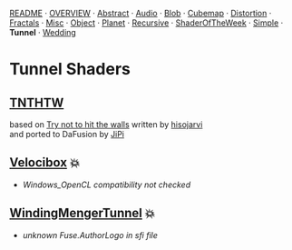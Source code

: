 
  <!--                                                             -->
  <!--           THIS IS AN AUTOMATICALLY GENERATED FILE           -->
  <!--                                                             -->
  <!--                  D O   N O T   E D I T ! ! !                -->
  <!--                                                             -->
  <!--  ALL CHANGES WILL BE OVERWRITTEN WITHOUT ANY FURTHER NOTICE -->
  <!--                                                             -->


[README](../README.md) · [OVERVIEW](../OVERVIEW.md) · [Abstract](../Abstract/README.md) · [Audio](../Audio/README.md) · [Blob](../Blob/README.md) · [Cubemap](../Cubemap/README.md) · [Distortion](../Distortion/README.md) · [Fractals](../Fractals/README.md) · [Misc](../Misc/README.md) · [Object](../Object/README.md) · [Planet](../Planet/README.md) · [Recursive](../Recursive/README.md) · [ShaderOfTheWeek](../ShaderOfTheWeek/README.md) · [Simple](../Simple/README.md) · **Tunnel** · [Wedding](../Wedding/README.md)

# Tunnel Shaders

## **[TNTHTW](TNTHTW.md)**
based on [Try not to hit the walls](https://www.shadertoy.com/view/XsKcDG) written by [hisojarvi](https://www.shadertoy.com/user/hisojarvi)<br />and ported to DaFusion by [JiPi](../../Site/Profiles/JiPi.md)

## **[Velocibox](Velocibox.md)** :boom:
- *Windows_OpenCL compatibility not checked*

## **[WindingMengerTunnel](WindingMengerTunnel.md)** :boom:
- *unknown Fuse.AuthorLogo in sfi file*

